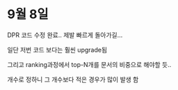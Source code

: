 # 9월 8일

DPR 코드 수정 완료.. 제발 빠르게 돌아가길…

일단 저번 코드 보다는 훨씬 upgrade됨

그리고 ranking과정에서 top-N개를 문서의 비중으로 해야할 듯..

개수로 정하니 그 개수보다 적은 경우가 많이 발생 함